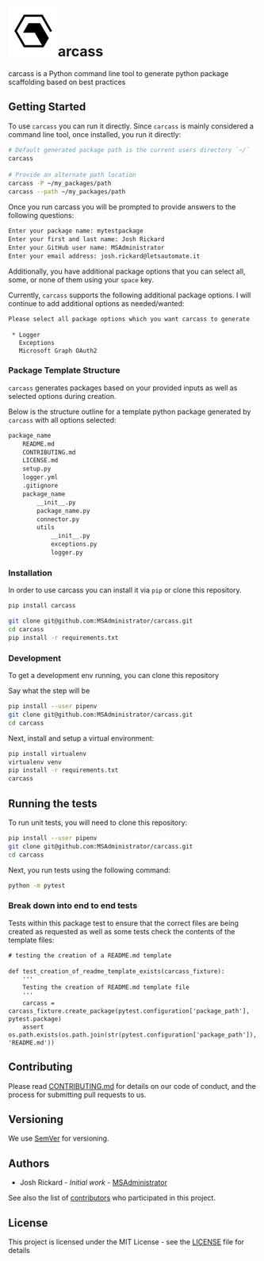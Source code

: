 <div class="d-flex h-100 justify-content-center align-items-center">
  <h1><img src="images/hexasharp.svg" alt="carcass" width="100"/>arcass</h1>
</div>

carcass is a Python command line tool to generate python package scaffolding based on best practices

## Getting Started

To use `carcass` you can run it directly.  Since `carcass` is mainly considered a command line tool, once installed, you run it directly:

```bash
# Default generated package path is the current users directory `~/`
carcass

# Provide an alternate path location 
carcass -P ~/my_packages/path
carcass --path ~/my_packages/path
```

Once you run carcass you will be prompted to provide answers to the following questions:

```bash
Enter your package name: mytestpackage
Enter your first and last name: Josh Rickard
Enter your GitHub user name: MSAdministrator
Enter your email address: josh.rickard@letsautomate.it
```

Additionally, you have additional package options that you can select all, some, or none of them using your `space` key.

Currently, `carcass` supports the following additional package options.  I will continue to add additional options as needed/wanted:

```
Please select all package options which you want carcass to generate

 * Logger
   Exceptions
   Microsoft Graph OAuth2

```

### Package Template Structure

`carcass` generates packages based on your provided inputs as well as selected options during creation.

Below is the structure outline for a template python package generated by `carcass` with all options selected:

```bash
package_name
    README.md
    CONTRIBUTING.md
    LICENSE.md
    setup.py
    logger.yml
    .gitignore
    package_name
        __init__.py
        package_name.py
        connector.py
        utils
            __init__.py
            exceptions.py
            logger.py
```

### Installation

In order to use carcass you can install it via `pip` or clone this repository.

```bash
pip install carcass
```

```bash
git clone git@github.com:MSAdministrator/carcass.git
cd carcass
pip install -r requirements.txt
```

### Development

To get a development env running, you can clone this repository

Say what the step will be

```bash
pip install --user pipenv
git clone git@github.com:MSAdministrator/carcass.git
cd carcass
```

Next, install and setup a virtual environment:

```bash
pip install virtualenv
virtualenv venv
pip install -r requirements.txt
carcass
```

## Running the tests

To run unit tests, you will need to clone this repository:

```bash
pip install --user pipenv
git clone git@github.com:MSAdministrator/carcass.git
cd carcass
```

Next, you run tests using the following command:

```bash
python -m pytest 
```

### Break down into end to end tests

Tests within this package test to ensure that the correct files are being created as requested as well as some tests check the contents of the template files:


```
# testing the creation of a README.md template

def test_creation_of_readme_template_exists(carcass_fixture):
    '''
    Testing the creation of README.md template file
    '''
    carcass = carcass_fixture.create_package(pytest.configuration['package_path'], pytest.package)
    assert os.path.exists(os.path.join(str(pytest.configuration['package_path']), 'README.md'))
```

## Contributing

Please read [CONTRIBUTING.md](CONTRIBUTING.md) for details on our code of conduct, and the process for submitting pull requests to us.

## Versioning

We use [SemVer](http://semver.org/) for versioning. 

## Authors

* Josh Rickard - *Initial work* - [MSAdministrator](https://github.com/MSAdministrator)

See also the list of [contributors](https://github.com/MSAdministrator/carcass/contributors) who participated in this project.

## License

This project is licensed under the MIT License - see the [LICENSE](LICENSE.md) file for details